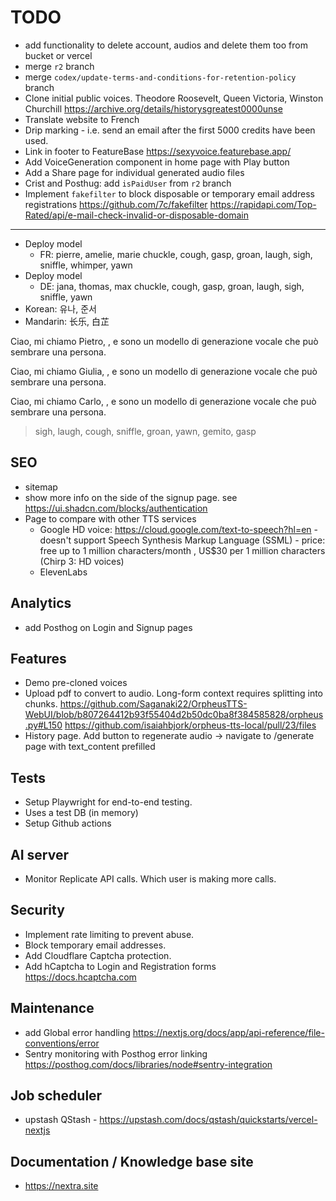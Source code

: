 # TODO

- add functionality to delete account, audios and delete them too from bucket or vercel
- merge `r2` branch
- merge `codex/update-terms-and-conditions-for-retention-policy` branch
- Clone initial public voices. Theodore Roosevelt, Queen Victoria, Winston Churchill <https://archive.org/details/historysgreatest0000unse>
- Translate website to French
- Drip marking - i.e. send an email after the first 5000 credits have been used.
- Link in footer to FeatureBase <https://sexyvoice.featurebase.app/>
- Add VoiceGeneration component in home page with Play button
- Add a Share page for individual generated audio files
- Crist and Posthug: add `isPaidUser` from `r2` branch
- Implement `fakefilter` to block disposable or temporary email address registrations <https://github.com/7c/fakefilter> <https://rapidapi.com/Top-Rated/api/e-mail-check-invalid-or-disposable-domain>
---
- Deploy model
  - FR: pierre, amelie, marie
    chuckle, cough, gasp, groan, laugh, sigh, sniffle, whimper, yawn
- Deploy model
  - DE: jana, thomas, max
    chuckle, cough, gasp, groan, laugh, sigh, sniffle, yawn
- Korean: 유나, 준서
- Mandarin: 长乐, 白芷

Ciao, mi chiamo Pietro, <laugh> , e sono un modello di generazione vocale che può sembrare una persona.

Ciao, mi chiamo Giulia, <gemito> , e sono un modello di generazione vocale che può sembrare una persona.

Ciao, mi chiamo Carlo, <gasp> , e sono un modello di generazione vocale che può sembrare una persona.

> sigh, laugh, cough, sniffle, groan, yawn, gemito, gasp

## SEO

- sitemap
- show more info on the side of the signup page. see <https://ui.shadcn.com/blocks/authentication>
- Page to compare with other TTS services
  - Google HD voice: https://cloud.google.com/text-to-speech?hl=en - doesn't support Speech Synthesis Markup Language (SSML) - price: free up to 1 million characters/month , US$30 per 1 million characters (Chirp 3: HD voices)
  - ElevenLabs

## Analytics

- add Posthog on Login and Signup pages

## Features

- Demo pre-cloned voices
- Upload pdf to convert to audio. Long-form context requires splitting into chunks. <https://github.com/Saganaki22/OrpheusTTS-WebUI/blob/b807264412b93f55404d2b50dc0ba8f384585828/orpheus.py#L150>
<https://github.com/isaiahbjork/orpheus-tts-local/pull/23/files>
- History page. Add button to regenerate audio -> navigate to /generate page with text_content prefilled

## Tests

- Setup Playwright for end-to-end testing.
- Uses a test DB (in memory)
- Setup Github actions

## AI server

- Monitor Replicate API calls. Which user is making more calls.

## Security

- Implement rate limiting to prevent abuse.
- Block temporary email addresses.
- Add Cloudflare Captcha protection.
- Add hCaptcha to Login and Registration forms <https://docs.hcaptcha.com>

## Maintenance

- add Global error handling <https://nextjs.org/docs/app/api-reference/file-conventions/error>
- Sentry monitoring with Posthog error linking <https://posthog.com/docs/libraries/node#sentry-integration>

##  Job scheduler

- upstash QStash - https://upstash.com/docs/qstash/quickstarts/vercel-nextjs

## Documentation / Knowledge base site

- https://nextra.site
